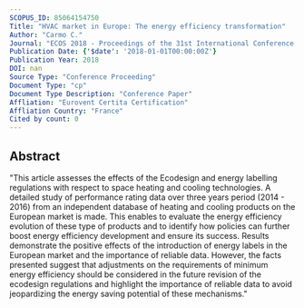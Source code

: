 ```yaml
---
SCOPUS_ID: 85064154750
Title: "HVAC market in Europe: The energy efficiency transformation"
Author: "Carmo C."
Journal: "ECOS 2018 - Proceedings of the 31st International Conference on Efficiency, Cost, Optimization, Simulation and Environmental Impact of Energy Systems"
Publication Date: {'$date': '2018-01-01T00:00:00Z'}
Publication Year: 2018
DOI: nan
Source Type: "Conference Proceeding"
Document Type: "cp"
Document Type Description: "Conference Paper"
Affliation: "Eurovent Certita Certification"
Affliation Country: "France"
Cited by count: 0
---
```


## Abstract
"This article assesses the effects of the Ecodesign and energy labelling regulations with respect to space heating and cooling technologies. A detailed study of performance rating data over three years period (2014 - 2016) from an independent database of heating and cooling products on the European market is made. This enables to evaluate the energy efficiency evolution of these type of products and to identify how policies can further boost energy efficiency development and ensure its success. Results demonstrate the positive effects of the introduction of energy labels in the European market and the importance of reliable data. However, the facts presented suggest that adjustments on the requirements of minimum energy efficiency should be considered in the future revision of the ecodesign regulations and highlight the importance of reliable data to avoid jeopardizing the energy saving potential of these mechanisms."
